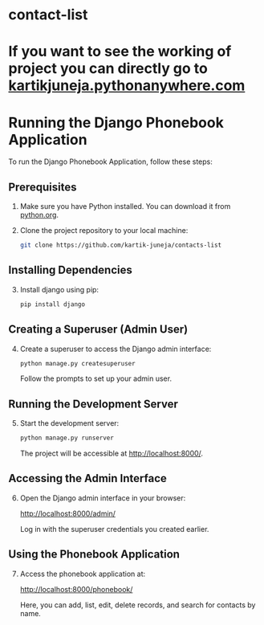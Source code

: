 # contact-list 
# If you want to see the working of project you can directly go to [kartikjuneja.pythonanywhere.com](https://kartikjuneja.pythonanywhere.com/)

# Running the Django Phonebook Application

To run the Django Phonebook Application, follow these steps:

## Prerequisites

1. Make sure you have Python installed. You can download it from [python.org](https://www.python.org/downloads/).

2. Clone the project repository to your local machine:

    ```bash
    git clone https://github.com/kartik-juneja/contacts-list
    ```
## Installing Dependencies

3. Install django using pip:

    ```bash
    pip install django
    ```

## Creating a Superuser (Admin User)

4. Create a superuser to access the Django admin interface:

    ```bash
    python manage.py createsuperuser
    ```

    Follow the prompts to set up your admin user.

## Running the Development Server

5. Start the development server:

    ```bash
    python manage.py runserver
    ```

    The project will be accessible at [http://localhost:8000/](http://localhost:8000/).

## Accessing the Admin Interface

6. Open the Django admin interface in your browser:

    [http://localhost:8000/admin/](http://localhost:8000/admin/)

    Log in with the superuser credentials you created earlier.

## Using the Phonebook Application

7. Access the phonebook application at:

    [http://localhost:8000/phonebook/](http://localhost:8000/phonebook/)

    Here, you can add, list, edit, delete records, and search for contacts by name.



